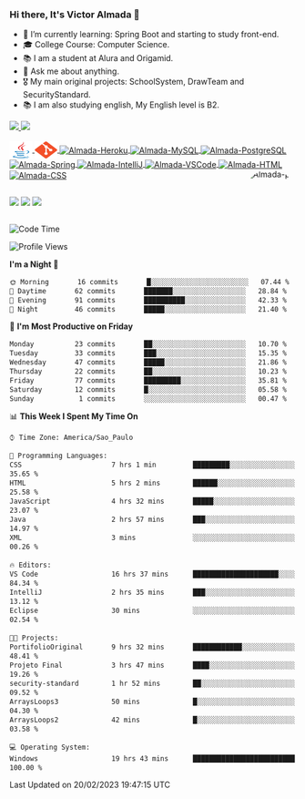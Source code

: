 ### Hi there, It's Victor Almada 👋


- 🌱 I’m currently learning: Spring Boot and starting to study front-end.
- 🎓 College Course: Computer Science.
- 📚  I am a student at Alura and Origamid.
- 💬 Ask me about anything.
- 🎖 My main original projects: SchoolSystem, DrawTeam and SecurityStandard.
- 📚 I am also studying english, My English level is B2.
 
<div>
<a href="https://github.com/Almadavic">
<img height="180em" src="https://github-readme-stats.vercel.app/api?username=Almadavic&showw_icons=true&theme=dark&include_all_commits=true&count_private=true">
<img height="180em" src="https://github-readme-stats.vercel.app/api/top-langs/?username=Almadavic&layout=compact&langs_count=16&theme=dracula">
</div>

<div style="display: inline_block"><br>
  <img align="center" alt="Almada-Java" height="30" width="40" src="https://raw.githubusercontent.com/devicons/devicon/master/icons/java/java-original.svg">
  <img align="center" alt="Almada-Git" height="30" width="40" src="https://raw.githubusercontent.com/devicons/devicon/master/icons/git/git-original.svg">
  <img align="center" alt="Almada-Heroku" height="30" width="40" src="https://cdn.jsdelivr.net/gh/devicons/devicon/icons/heroku/heroku-plain-wordmark.svg" />             
  <img align="center" alt="Almada-MySQL" height="30" width="40" src="https://cdn.jsdelivr.net/gh/devicons/devicon/icons/mysql/mysql-original-wordmark.svg" />
  <img align="center" alt="Almada-PostgreSQL" height="30" width="40" src="https://cdn.jsdelivr.net/gh/devicons/devicon/icons/postgresql/postgresql-plain-wordmark.svg" />
  <img align="center" alt="Almada-Spring" height="30" width="40" src="https://cdn.jsdelivr.net/gh/devicons/devicon/icons/spring/spring-original-wordmark.svg" />
   <img align="center" alt="Almada-IntelliJ" height="30" width="40" src="https://cdn.jsdelivr.net/gh/devicons/devicon/icons/intellij/intellij-original.svg" />
   <img align="center" alt="Almada-VSCode" height="30" width="40" src="https://cdn.jsdelivr.net/gh/devicons/devicon/icons/vscode/vscode-original.svg" />
   <img align="center" alt="Almada-HTML" height="30" width="40" src="https://cdn.jsdelivr.net/gh/devicons/devicon/icons/html5/html5-original.svg" />
   <img align="center" alt="Almada-CSS" height="30" width="40" src="https://cdn.jsdelivr.net/gh/devicons/devicon/icons/css3/css3-original.svg" />
  <img align="right" alt="Almada-pic" height="150" style="border-radius:50px;" src="https://user-images.githubusercontent.com/85299065/185514627-94fcf387-edc6-4c24-88f1-b4873ccd49e9.png">
</div>
  
  ##
 
<div> 
  <a href="https://www.youtube.com/channel/UCUrcUNA90M_ZqLEcQxd3UNA" target="_blank"><img src="https://img.shields.io/badge/YouTube-FF0000?style=for-the-badge&logo=youtube&logoColor=white" target="_blank"></a>
 <a href = "mailto:almadavic@live.com"><img src="https://img.shields.io/badge/-Gmail-%23333?style=for-the-badge&logo=gmail&logoColor=white" target="_blank"></a>
  <a href="https://www.linkedin.com/in/victoralmada/" target="_blank"><img src="https://img.shields.io/badge/-LinkedIn-%230077B5?style=for-the-badge&logo=linkedin&logoColor=white" target="_blank"></a> 
</div>

##

<!--START_SECTION:waka-->
![Code Time](http://img.shields.io/badge/Code%20Time-225%20hrs%2046%20mins-blue)

![Profile Views](http://img.shields.io/badge/Profile%20Views-8-blue)

**I'm a Night 🦉** 

```text
🌞 Morning       16 commits       █░░░░░░░░░░░░░░░░░░░░░░░░   07.44 % 
🌆 Daytime       62 commits       ███████░░░░░░░░░░░░░░░░░░   28.84 % 
🌃 Evening       91 commits       ██████████░░░░░░░░░░░░░░░   42.33 % 
🌙 Night         46 commits       █████░░░░░░░░░░░░░░░░░░░░   21.40 % 

```
📅 **I'm Most Productive on Friday** 

```text
Monday          23 commits       ██░░░░░░░░░░░░░░░░░░░░░░░   10.70 % 
Tuesday         33 commits       ███░░░░░░░░░░░░░░░░░░░░░░   15.35 % 
Wednesday       47 commits       █████░░░░░░░░░░░░░░░░░░░░   21.86 % 
Thursday        22 commits       ██░░░░░░░░░░░░░░░░░░░░░░░   10.23 % 
Friday          77 commits       █████████░░░░░░░░░░░░░░░░   35.81 % 
Saturday        12 commits       █░░░░░░░░░░░░░░░░░░░░░░░░   05.58 % 
Sunday           1 commits       ░░░░░░░░░░░░░░░░░░░░░░░░░   00.47 % 

```


📊 **This Week I Spent My Time On** 

```text
⌚︎ Time Zone: America/Sao_Paulo

💬 Programming Languages: 
CSS                      7 hrs 1 min         █████████░░░░░░░░░░░░░░░░   35.65 % 
HTML                     5 hrs 2 mins        ██████░░░░░░░░░░░░░░░░░░░   25.58 % 
JavaScript               4 hrs 32 mins       █████░░░░░░░░░░░░░░░░░░░░   23.07 % 
Java                     2 hrs 57 mins       ███░░░░░░░░░░░░░░░░░░░░░░   14.97 % 
XML                      3 mins              ░░░░░░░░░░░░░░░░░░░░░░░░░   00.26 % 

🔥 Editors: 
VS Code                  16 hrs 37 mins      █████████████████████░░░░   84.34 % 
IntelliJ                 2 hrs 35 mins       ███░░░░░░░░░░░░░░░░░░░░░░   13.12 % 
Eclipse                  30 mins             ░░░░░░░░░░░░░░░░░░░░░░░░░   02.54 % 

🐱‍💻 Projects: 
PortifolioOriginal       9 hrs 32 mins       ████████████░░░░░░░░░░░░░   48.41 % 
Projeto Final            3 hrs 47 mins       ████░░░░░░░░░░░░░░░░░░░░░   19.26 % 
security-standard        1 hr 52 mins        ██░░░░░░░░░░░░░░░░░░░░░░░   09.52 % 
ArraysLoops3             50 mins             █░░░░░░░░░░░░░░░░░░░░░░░░   04.30 % 
ArraysLoops2             42 mins             █░░░░░░░░░░░░░░░░░░░░░░░░   03.58 % 

💻 Operating System: 
Windows                  19 hrs 43 mins      █████████████████████████   100.00 % 

```


 Last Updated on 20/02/2023 19:47:15 UTC
<!--END_SECTION:waka-->
